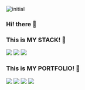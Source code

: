 ![initial](https://user-images.githubusercontent.com/67571521/211616557-b76269f9-ce4a-41dd-b1ec-e8389fb42b53.jpg)

### Hi! there :baby_chick:
### This is MY STACK! 🐣

<div>
	<img src="https://img.shields.io/badge/C-A8B9CC?style=for-the-badge&logo=appveyor&logo=C&logoColor=white" />
	<img src="https://img.shields.io/badge/Python-3776AB?style=for-the-badge&logo=appveyor&logo=Python&logoColor=white" />
	<img src="https://img.shields.io/badge/Java-007396?style=for-the-badge&logo=appveyor&logo=Java&logoColor=white" />
</div>

### This is MY PORTFOLIO! 🐥

<div>
  	<a href="https://github.com/miinseo324"><img src="https://img.shields.io/badge/GitHub-181717?style=for-the-badge&logo=GitHub&logoColor=white" /></a>
	<img src="https://img.shields.io/badge/YouTube-FF0000?style=for-the-badge&logo=YouTube&logoColor=white" />
	<a href="https://velog.io/@miing_seo"><img src="https://img.shields.io/badge/Velog-20C997?style=for-the-badge&logo=Velog&logoColor=white" /></a>
	<img src="https://img.shields.io/badge/Notion-000000?style=for-the-badge&logo=Notion&logoColor=white" />
</div>

<!--
**miinseo324/miinseo324** is a ✨ _special_ ✨ repository because its `README.md` (this file) appears on your GitHub profile.

Here are some ideas to get you started:

- 🔭 I’m currently working on ...
- 🌱 I’m currently learning ...
- 👯 I’m looking to collaborate on ...
- 🤔 I’m looking for help with ...
- 💬 Ask me about ...
- 📫 How to reach me: ...
- 😄 Pronouns: ...
- ⚡ Fun fact: ...
-->
